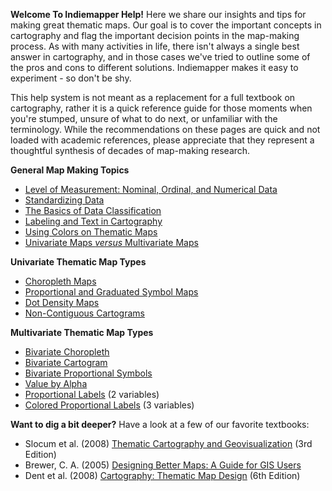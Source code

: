 **Welcome To Indiemapper Help!** Here we share our insights and tips for making great thematic maps. Our goal is to cover the important concepts in cartography and flag the important decision points in the map-making process. As with many activities in life, there isn't always a single best answer in cartography, and in those cases we've tried to outline some of the pros and cons to different solutions. Indiemapper makes it easy to experiment - so don't be shy.

This help system is not meant as a replacement for a full textbook on cartography, rather it is a quick reference guide for those moments when you're stumped, unsure of what to do next, or unfamiliar with the terminology. While the recommendations on these pages are quick and not loaded with academic references, please appreciate that they represent a thoughtful synthesis of decades of map-making research.

**General Map Making Topics**

*   [Level of Measurement: Nominal, Ordinal, and Numerical Data](http://indiemapper.com/app/learnmore.php?l=noir)
*   [Standardizing Data](http://indiemapper.com/app/learnmore.php?l=standardize)
*   [The Basics of Data Classification](http://indiemapper.com/app/learnmore.php?l=classification)
*   [Labeling and Text in Cartography](http://indiemapper.com/app/learnmore.php?l=labeling)
*   [Using Colors on Thematic Maps](http://indiemapper.com/app/learnmore.php?l=color_schemes)
*   [Univariate Maps _versus_ Multivariate Maps](http://indiemapper.com/app/learnmore.php?l=multivariate)

**Univariate Thematic Map Types**

*   [Choropleth Maps](http://indiemapper.com/app/learnmore.php?l=choropleth)
*   [Proportional and Graduated Symbol Maps](http://indiemapper.com/app/learnmore.php?l=proportional_symbols)
*   [Dot Density Maps](http://indiemapper.com/app/learnmore.php?l=dot_density)
*   [Non-Contiguous Cartograms](http://indiemapper.com/app/learnmore.php?l=cartogram)

**Multivariate Thematic Map Types**

*   [Bivariate Choropleth](http://indiemapper.com/app/learnmore.php?l=bivariate_choropleth)
*   [Bivariate Cartogram](http://indiemapper.com/app/learnmore.php?l=bivariate_cartogram)
*   [Bivariate Proportional Symbols](http://indiemapper.com/app/learnmore.php?l=bivariate_graduated)
*   [Value by Alpha](http://indiemapper.com/app/learnmore.php?l=value_by_alpha)
*   [Proportional Labels](proportional_labels.htm) (2 variables)
*   [Colored Proportional Labels](colored_proportional_labels.htm) (3 variables)

**Want to dig a bit deeper?** Have a look at a few of our favorite textbooks:

*   Slocum et al. (2008) [Thematic Cartography and Geovisualization](http://www.amazon.com/gp/product/0132298341/ref=pd_lpo_k2_dp_sr_1?pf_rd_p=486539851&pf_rd_s=lpo-top-stripe-1&pf_rd_t=201&pf_rd_i=0130351237&pf_rd_m=ATVPDKIKX0DER&pf_rd_r=0CG4PWCGQNTNGZSD9CVB) (3rd Edition)
*   Brewer, C. A. (2005) [Designing Better Maps: A Guide for GIS Users](http://www.amazon.com/Designing-Better-Maps-Guide-Users/dp/1589480899/ref=pd_sim_b_3)
*   Dent et al. (2008) [Cartography: Thematic Map Design](http://www.amazon.com/gp/product/0072943823/ref=pd_lpo_k2_dp_sr_2?pf_rd_p=486539851&pf_rd_s=lpo-top-stripe-1&pf_rd_t=201&pf_rd_i=0130351237&pf_rd_m=ATVPDKIKX0DER&pf_rd_r=0CG4PWCGQNTNGZSD9CVB) (6th Edition)